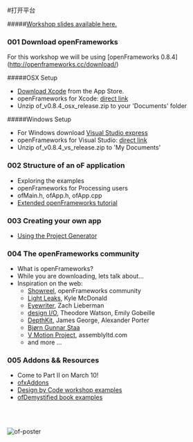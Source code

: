 #打开平台

#####[Workshop slides available here.](https://docs.google.com/presentation/d/1ZvE6pzU6zB2VDHxX00p9euYan9otdRpWnn7DL2Zlp9Y/edit?usp=sharing)

### 001 Download openFrameworks

For this workshop we will be using [openFrameworks 0.8.4] (http://openframeworks.cc/download/) <br/>

#####OSX Setup
- [Download Xcode](https://itunes.apple.com/hk/app/xcode/id497799835?mt=12) from the App Store.<br/>
- openFrameworks for Xcode: [direct link](http://www.openframeworks.cc/versions/v0.8.4/of_v0.8.4_osx_release.zip)
- Unzip of_v0.8.4_osx_release.zip to your 'Documents' folder

#####Windows Setup
- For Windows download [Visual Studio express](http://openframeworks.cc/setup/vs/)<br/>
- openFrameworks for Visual Studio: [direct link](http://www.openframeworks.cc/versions/v0.8.4/of_v0.8.4_vs_release.zip)
- Unzip of_v0.8.4_vs_release.zip to 'My Documents'

### 002 Structure of an oF application

- Exploring the examples
- openFrameworks for Processing users
- ofMain.h, ofApp.h, ofApp.cpp
- [Extended openFrameworks tutorial](http://openframeworks.cc/tutorials/introduction/001_chapter1.html)

### 003 Creating your own app

- [Using the Project Generator](http://www.openframeworks.cc/tutorials/introduction/002_projectGenerator.html)

### 004 The openFrameworks community
- What is openFrameworks?
- While you are downloading, lets talk about...
- Inspiration on the web: <br/>
   - [Showreel](https://www.youtube.com/watch?v=6u6IDorMKAs), openFrameworks community <br/>
   - [Light Leaks](https://vimeo.com/66167082), Kyle McDonald <br/>
   - [Eyewriter](http://thesystemis.com/projects/eyewriter/), Zach Lieberman<br/>
   - [design I/O](http://design-io.com), Theodore Watson, Emily Gobeille<br />
   - [DepthKit](http://www.rgbdtoolkit.com), James George, Alexander Porter <br />
   - [Bjørn Gunnar Staa](https://vimeo.com/120787464)
   - [V Motion Project](https://vimeo.com/45417241), assemblyltd.com <br />
   - and more ...
   
### 005 Addons && Resources

- Come to Part II on March 10!
- [ofxAddons](http://www.ofxaddons.com/)
- [Design by Code workshop examples](https://github.com/gianordoli/of_course_design_by_code)
- [ofDemystified book examples](https://github.com/firmread/ofDemystified)

<br />
<br />

![of-poster](http://i.imgur.com/FkmOkDU.jpg)
